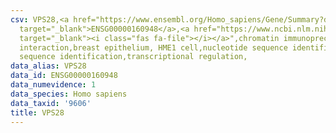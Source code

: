 ```yaml
---
csv: VPS28,<a href="https://www.ensembl.org/Homo_sapiens/Gene/Summary?db=core;g=ENSG00000160948"
  target="_blank">ENSG00000160948</a>,<a href="https://www.ncbi.nlm.nih.gov/pubmed/22863008"
  target="_blank"><i class="fas fa-file"></i></a>",chromatin immunoprecipitation assay,direct
  interaction,breast epithelium, HME1 cell,nucleotide sequence identification,nucleotide
  sequence identification,transcriptional regulation,
data_alias: VPS28
data_id: ENSG00000160948
data_numevidence: 1
data_species: Homo sapiens
data_taxid: '9606'
title: VPS28
---
```


